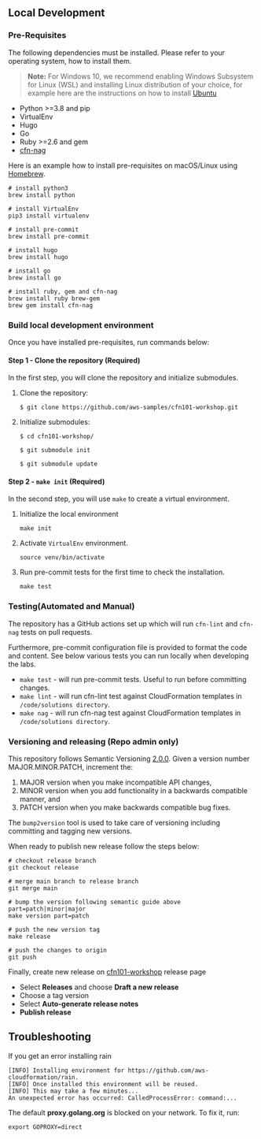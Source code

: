 ## Local Development

### Pre-Requisites
The following dependencies must be installed. Please refer to your operating system, how to install them.
> **Note:** For Windows 10, we recommend enabling Windows Subsystem for Linux (WSL) and installing Linux distribution of your choice,
> for example here are the instructions on how to install [Ubuntu](https://ubuntu.com/tutorials/ubuntu-on-windows)

- Python >=3.8 and pip
- VirtualEnv
- Hugo
- Go
- Ruby >=2.6 and gem
- [cfn-nag](https://github.com/stelligent/cfn_nag)

Here is an example how to install pre-requisites on macOS/Linux using [Homebrew](https://brew.sh/).
```shell
# install python3
brew install python

# install VirtualEnv
pip3 install virtualenv

# install pre-commit
brew install pre-commit

# install hugo
brew install hugo

# install go
brew install go

# install ruby, gem and cfn-nag
brew install ruby brew-gem
brew gem install cfn-nag
```

### Build local development environment
Once you have installed pre-requisites, run commands below:

#### Step 1 - Clone the repository (Required)
In the first step, you will clone the repository and initialize submodules.

1. Clone the repository:
   ```shell
   $ git clone https://github.com/aws-samples/cfn101-workshop.git
   ```
2. Initialize submodules:
   ```shell
   $ cd cfn101-workshop/

   $ git submodule init

   $ git submodule update
   ```

#### Step 2 - `make init` (Required)
In the second step, you will use `make` to create a virtual environment.

1. Initialize the local environment
   ```shell
   make init
   ```
1. Activate `VirtualEnv` environment.
   ```shell
   source venv/bin/activate
   ```
1. Run pre-commit tests for the first time to check the installation.
   ```shell
   make test
   ```

### Testing(Automated and Manual)
The repository has a GitHub actions set up which will run `cfn-lint` and `cfn-nag` tests on pull requests.

Furthermore, pre-commit configuration file is provided to format the code and content. See below various tests you can
run locally when developing the labs.

* `make test` - will run pre-commit tests. Useful to run before committing changes.
* `make lint` - will run cfn-lint test against CloudFormation templates in `/code/solutions directory`.
* `make nag` - will run cfn-nag test against CloudFormation templates in `/code/solutions directory`.

### Versioning and releasing (Repo admin only)
This repository follows Semantic Versioning [2.0.0](https://semver.org/). Given a version number MAJOR.MINOR.PATCH, increment the:

1. MAJOR version when you make incompatible API changes,
2. MINOR version when you add functionality in a backwards compatible manner, and
3. PATCH version when you make backwards compatible bug fixes.

The `bump2version` tool is used to take care of versioning including committing and tagging new versions.

When ready to publish new release follow the steps below:
```shell
# checkout release branch
git checkout release

# merge main branch to release branch
git merge main

# bump the version following semantic guide above part=patch|minor|major
make version part=patch

# push the new version tag
make release

# push the changes to origin
git push
```

Finally, create new release on [cfn101-workshop](https://github.com/aws-samples/cfn101-workshop/releases) release page

* Select **Releases** and choose **Draft a new release**
* Choose a tag version
* Select **Auto-generate release notes**
* **Publish release**

## Troubleshooting
If you get an error installing rain
```shell
[INFO] Installing environment for https://github.com/aws-cloudformation/rain.
[INFO] Once installed this environment will be reused.
[INFO] This may take a few minutes...
An unexpected error has occurred: CalledProcessError: command:...
```

The default **proxy.golang.org** is blocked on your network. To fix it, run:
```shell
export GOPROXY=direct
```
